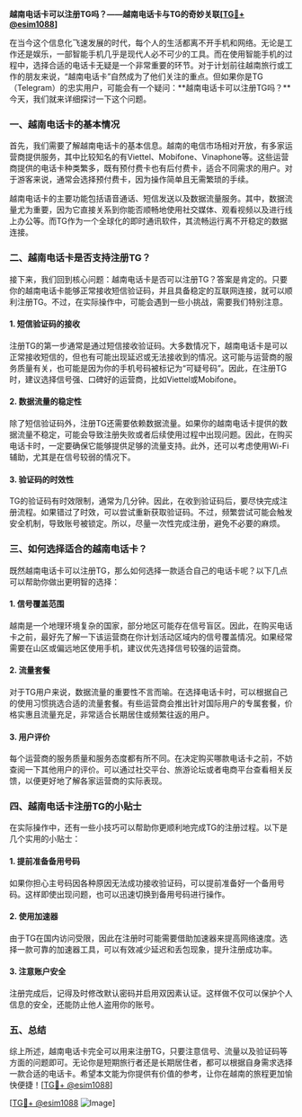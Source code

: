 **越南电话卡可以注册TG吗？——越南电话卡与TG的奇妙关联[[TG💪+ @esim1088](https://t.me/s/esim1088)]**

在当今这个信息化飞速发展的时代，每个人的生活都离不开手机和网络。无论是工作还是娱乐，一部智能手机几乎是现代人必不可少的工具。而在使用智能手机的过程中，选择合适的电话卡无疑是一个非常重要的环节。对于计划前往越南旅行或工作的朋友来说，“越南电话卡”自然成为了他们关注的重点。但如果你是TG（Telegram）的忠实用户，可能会有一个疑问：**越南电话卡可以注册TG吗？**今天，我们就来详细探讨一下这个问题。

### 一、越南电话卡的基本情况

首先，我们需要了解越南电话卡的基本信息。越南的电信市场相对开放，有多家运营商提供服务，其中比较知名的有Viettel、Mobifone、Vinaphone等。这些运营商提供的电话卡种类繁多，既有预付费卡也有后付费卡，适合不同需求的用户。对于游客来说，通常会选择预付费卡，因为操作简单且无需繁琐的手续。

越南电话卡的主要功能包括语音通话、短信发送以及数据流量服务。其中，数据流量尤为重要，因为它直接关系到你能否顺畅地使用社交媒体、观看视频以及进行线上办公等。而TG作为一个全球化的即时通讯软件，其流畅运行离不开稳定的数据连接。

### 二、越南电话卡是否支持注册TG？

接下来，我们回到核心问题：越南电话卡是否可以注册TG？答案是肯定的。只要你的越南电话卡能够正常接收短信验证码，并且具备稳定的互联网连接，就可以顺利注册TG。不过，在实际操作中，可能会遇到一些小挑战，需要我们特别注意。

#### 1. 短信验证码的接收

注册TG的第一步通常是通过短信接收验证码。大多数情况下，越南电话卡是可以正常接收短信的，但也有可能出现延迟或无法接收到的情况。这可能与运营商的服务质量有关，也可能是因为你的手机号码被标记为“可疑号码”。因此，在注册TG时，建议选择信号强、口碑好的运营商，比如Viettel或Mobifone。

#### 2. 数据流量的稳定性

除了短信验证码外，注册TG还需要依赖数据流量。如果你的越南电话卡提供的数据流量不稳定，可能会导致注册失败或者后续使用过程中出现问题。因此，在购买电话卡时，一定要确保它能够提供足够的流量支持。此外，还可以考虑使用Wi-Fi辅助，尤其是在信号较弱的情况下。

#### 3. 验证码的时效性

TG的验证码有时效限制，通常为几分钟。因此，在收到验证码后，要尽快完成注册流程。如果错过了时效，可以尝试重新获取验证码。不过，频繁尝试可能会触发安全机制，导致账号被锁定。所以，尽量一次性完成注册，避免不必要的麻烦。

### 三、如何选择适合的越南电话卡？

既然越南电话卡可以注册TG，那么如何选择一款适合自己的电话卡呢？以下几点可以帮助你做出更明智的选择：

#### 1. 信号覆盖范围

越南是一个地理环境复杂的国家，部分地区可能存在信号盲区。因此，在购买电话卡之前，最好先了解一下该运营商在你计划活动区域内的信号覆盖情况。如果经常需要在山区或偏远地区使用手机，建议优先选择信号较强的运营商。

#### 2. 流量套餐

对于TG用户来说，数据流量的重要性不言而喻。在选择电话卡时，可以根据自己的使用习惯挑选合适的流量套餐。有些运营商会推出针对国际用户的专属套餐，价格实惠且流量充足，非常适合长期居住或频繁往返的用户。

#### 3. 用户评价

每个运营商的服务质量和服务态度都有所不同。在决定购买哪款电话卡之前，不妨查阅一下其他用户的评价。可以通过社交平台、旅游论坛或者电商平台查看相关反馈，以便更好地了解各家运营商的实际表现。

### 四、越南电话卡注册TG的小贴士

在实际操作中，还有一些小技巧可以帮助你更顺利地完成TG的注册过程。以下是几个实用的小贴士：

#### 1. 提前准备备用号码

如果你担心主号码因各种原因无法成功接收验证码，可以提前准备好一个备用号码。这样即使出现问题，也可以迅速切换到备用号码进行操作。

#### 2. 使用加速器

由于TG在国内访问受限，因此在注册时可能需要借助加速器来提高网络速度。选择一款可靠的加速器工具，可以有效减少延迟和丢包现象，提升注册成功率。

#### 3. 注意账户安全

注册完成后，记得及时修改默认密码并启用双因素认证。这样做不仅可以保护个人信息的安全，还能防止他人盗用你的账号。

### 五、总结

综上所述，越南电话卡完全可以用来注册TG，只要注意信号、流量以及验证码等方面的问题即可。无论你是短期旅行者还是长期居住者，都可以根据自身需求选择一款合适的电话卡。希望本文能为你提供有价值的参考，让你在越南的旅程更加愉快便捷！[[TG💪+ @esim1088](https://t.me/s/esim1088)]

[[TG💪+ @esim1088](https://t.me/s/esim1088) ![Image](https://i.postimg.cc/4NQfJmqS/Snipaste-2025-05-13-00-14-12.png)]